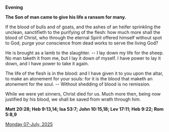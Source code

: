 **Evening**

**The Son of man came to give his life a ransom for many.**
 
If the blood of bulls and of goats, and the ashes of an heifer sprinkling the unclean, sanctifieth to the purifying of the flesh: how much more shall the blood of Christ, who through the eternal Spirit offered himself without spot to God, purge your conscience from dead works to serve the living God?
 
He is brought as a lamb to the slaughter. -- I lay down my life for the sheep. No man taketh it from me, but I lay it down of myself. I have power to lay it down, and I have power to take it again.
 
The life of the flesh is in the blood: and I have given it to you upon the altar, to make an atonement for your souls: for it is the blood that maketh an atonement for the soul. -- Without shedding of blood is no remission.
 
While we were yet sinners, Christ died for us. Much more then, being now justified by his blood, we shall be saved from wrath through him.  

**Matt 20:28; Heb 9:13,14; Isa 53:7; John 10:15,18; Lev 17:11; Heb 9:22; Rom 5:8,9**

[Monday 07-July, 2025](https://t.me/daily_light)
